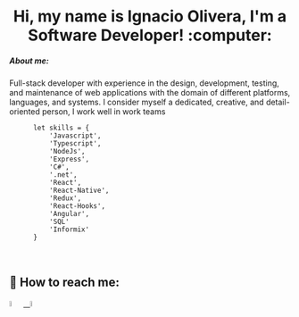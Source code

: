 <h1 align="center"> Hi, my name is Ignacio Olivera, I'm a Software Developer!  :computer: </h1>


<h5> About me:</h5>
<p>
      Full-stack developer with experience in the design, development, testing,
      and maintenance of web applications with the domain of different platforms, languages, and systems.
       I consider myself a dedicated, creative, and detail-oriented person, I work well in work teams
</p>

```    
      let skills = {
          'Javascript',
          'Typescript',
          'NodeJs',
          'Express',
          'C#',
          '.net',
          'React',
          'React-Native',
          'Redux',
          'React-Hooks',
          'Angular',
          'SQL'
          'Informix'
      }
```
      
 &nbsp;
## :paperclip: How to reach me:
<span >
<a href="https://www.linkedin.com/in/ignacio-olivera-3942461a2/" ><img width="5%" src="https://cdn-icons-png.flaticon.com/512/174/174857.png"> &nbsp;
<a href="mailto:oliveraignacio02@gmail.com" ><img width="5%" src="https://cdn.icon-icons.com/icons2/2631/PNG/512/gmail_new_logo_icon_159149.png">
</span>
